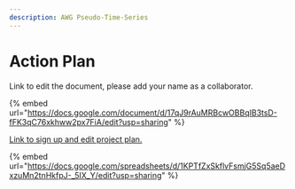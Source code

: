 ```yaml
---
description: AWG Pseudo-Time-Series
---
```


# Action Plan

Link to edit the document, please add your name as a collaborator.&#x20;

{% embed url="https://docs.google.com/document/d/17qJ9rAuMRBcwOBBqIB3tsD-fFK3qC76xkhww2px7FiA/edit?usp=sharing" %}



[Link to sign up and edit project plan.](https://docs.google.com/spreadsheets/d/1KPTfZxSkflvFsmjG5Sq5aeDxzuMn2tnHkfpJ-\_5IX\_Y/edit?usp=sharing)

{% embed url="https://docs.google.com/spreadsheets/d/1KPTfZxSkflvFsmjG5Sq5aeDxzuMn2tnHkfpJ-_5IX_Y/edit?usp=sharing" %}

